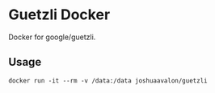 # Guetzli Docker

Docker for google/guetzli.

## Usage

```
docker run -it --rm -v /data:/data joshuaavalon/guetzli
```